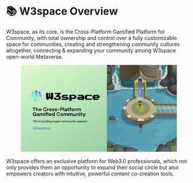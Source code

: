 # 📚 W3space Overview

W3space, as its core, is the Cross-Platform Gamified Platform for Community, with total ownership and control over a fully customizable space for communities, creating and strengthening community cultures altogether, connecting & expanding your community among W3space open-world Metaverse. &#x20;

<figure><img src="../../.gitbook/assets/image (1).png" alt=""><figcaption></figcaption></figure>

W3space offers an exclusive platform for Web3.0 professionals, which not only provides them an opportunity to expand their social circle but also empowers creators with intuitive, powerful content co-creation tools.
